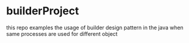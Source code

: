 # builderProject
this repo examples the usage of builder design pattern in the java when same processes are used for different object
